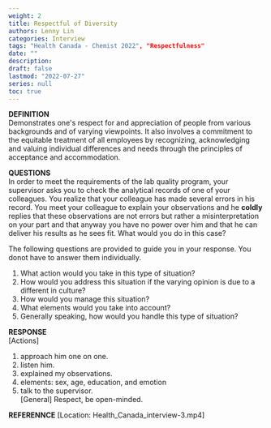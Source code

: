 ```yaml
---
weight: 2
title: Respectful of Diversity
authors: Lenny Lin
categories: Interview
tags: "Health Canada - Chemist 2022", "Respectfulness"
date: ""
description: 
draft: false
lastmod: "2022-07-27"
series: null
toc: true
---
```



**DEFINITION**  
Demonstrates one's respect for and appreciation of people from various backgrounds and of varying viewpoints.  It also involves a commitment to the equitable treatment of all employees by recognizing, acknowledging and valuing individual differences and needs through the principles of acceptance and accommodation.  

**QUESTIONS**  
In order to meet the requirements of the lab quality program, your supervisor asks you to check the analytical records of one of your colleagues.  You realize that your colleague has made several errors in his record.  You meet your colleague to explain your observations and he **coldly** replies that these observations are not errors but rather a misinterpretation on your part and that anyway you have no power over him and that he can deliver his results as he sees fit.  What would you do in this case?  

The following questions are provided to guide you in your response.  You donot have to answer them individually.  

1) What action would you take in this type of situation?   
2) How would you address this situation if the varying opinion is due to a different in culture? 
3) How would you manage this situation?  
4) What elements would you take into account?  
5) Generally speaking, how would you handle this type of situation?  

**RESPONSE**  
[Actions]  
1) approach him one on one.  
2) listen him.  
3) explained my observations.  
3) elements: sex, age, education, and emotion  
4) talk to the supervisor.  
[General] Respect, be open-minded.

**REFERENNCE**
[Location: Health_Canada_interview-3.mp4]  